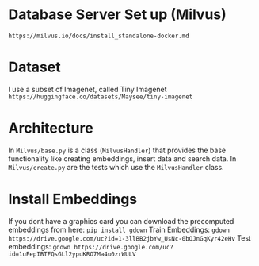 # Database Server Set up (Milvus)

`https://milvus.io/docs/install_standalone-docker.md`

# Dataset

I use a subset of Imagenet, called Tiny Imagenet
`https://huggingface.co/datasets/Maysee/tiny-imagenet`

# Architecture

In `Milvus/base.py` is a class (`MilvusHandler`) that provides the base functionality like creating embeddings, insert data and search data. In `Milvus/create.py` are the tests which use the `MilvusHandler` class.

# Install Embeddings
If you dont have a graphics card you can download the precomputed embeddings from here:
`pip install gdown`
Train Embeddings:
`gdown https://drive.google.com/uc?id=1-3llBB2jbYw_UsNc-0bQJnGqKyr42eHv`
Test embeddings:
`gdown https://drive.google.com/uc?id=1uFepIBTFQsGLl2ypuKRO7Ma4u0zrWULV`